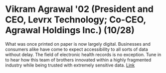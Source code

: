 Vikram Agrawal '02 (President and CEO, Levrx Technology; Co-CEO, Agrawal Holdings Inc.) (10/28)
============================

What was once printed on paper is now largely digital. Businesses and consumers alike have come to expect accessibility to all sorts of data without delay. The field of electronic health records is no exception. Tune in to hear how this team of brothers innovated within a highly fragmented industry while being trusted with extremely sensitive data.  [Link](../../sessions/session9)

